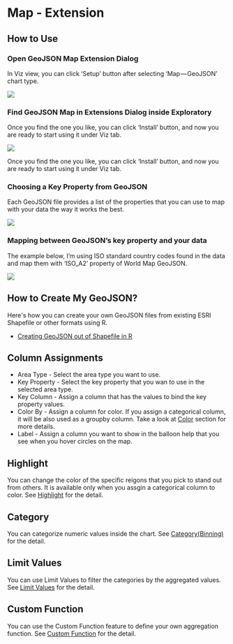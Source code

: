 # Map - Extension

## How to Use

### Open GeoJSON Map Extension Dialog

In Viz view, you can click ‘Setup’ button after selecting ‘Map — GeoJSON’ chart type.

![](images/geojson4.png)

### Find GeoJSON Map in Extensions Dialog inside Exploratory

Once you find the one you like, you can click ‘Install’ button, and now you are ready to start using it under Viz tab.

![](images/geojson.png)

Once you find the one you like, you can click ‘Install’ button, and now you are ready to start using it under Viz tab.

### Choosing a Key Property from GeoJSON

Each GeoJSON file provides a list of the properties that you can use to map with your data the way it works the best.

![](images/geojson2.png)

### Mapping between GeoJSON’s key property and your data

The example below, I’m using ISO standard country codes found in the data and map them with ‘ISO_A2’ property of World Map GeoJSON.

![](images/geojson3.png)

## How to Create My GeoJSON?

Here's how you can create your own GeoJSON files from existing ESRI Shapefile or other formats using R.

* [Creating GeoJSON out of Shapefile in R](https://blog.exploratory.io/creating-geojson-out-of-shapefile-in-r-40bc0005857d)






## Column Assignments

* Area Type - Select the area type you want to use.   
* Key Property - Select the key property that you wan to use in the selected area type.  
* Key Column - Assign a column that has the values to bind the key property values. 
* Color By - Assign a column for color. If you assign a categorical column, it will be also used as a groupby column. Take a look at [Color](color.md) section for more details.
* Label - Assign a column you want to show in the balloon help that you see when you hover circles on the map. 



## Highlight 

You can change the color of the specific reigons that you pick to stand out from others. It is available only when you assgin a categorical column to color. See [Highlight](highlight.md) for the detail. 


## Category 

You can categorize numeric values inside the chart. See [Category(Binning)](category.md) for the detail.

## Limit Values

You can use Limit Values to filter the categories by the aggregated values. See [Limit Values](limit.md) for the detail.


## Custom Function

You can use the Custom Function feature to define your own aggregation function. See [Custom Function](custom-function.md) for the detail.

